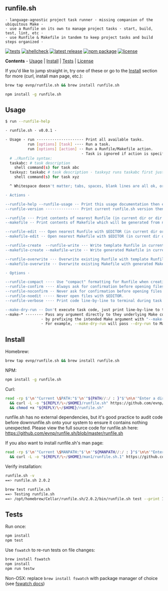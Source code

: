 runfile.sh
----------
```
· language-agnostic project task runner · missing companion of the ubiquitous Make ·
· use a Runfile on its own to manage project tasks · start, build, test, lint, etc ·
· use Runfile & Makefile in tandem to keep project tasks and build steps organized ·
```

[![tests](https://github.com/evnp/runfile.sh/workflows/tests/badge.svg)](https://github.com/evnp/runfile.sh/actions)
[![shellcheck](https://github.com/evnp/runfile.sh/workflows/shellcheck/badge.svg)](https://github.com/evnp/runfile.sh/actions)
[![latest release](https://img.shields.io/github/release/evnp/runfile.sh.svg)](https://github.com/evnp/runfile.sh/releases/latest)
[![npm package](https://img.shields.io/npm/v/runfile.sh.svg)](https://www.npmjs.com/package/runfile.sh)
[![license](https://img.shields.io/badge/license-MIT-blue)](https://github.com/evnp/runfile.sh/blob/master/LICENSE.md)

**Contents** - [Usage](https://github.com/evnp/runfile.sh#usage) | [Install](https://github.com/evnp/runfile.sh#install) | [Tests](https://github.com/evnp/runfile.sh#tests) | [License](https://github.com/evnp/runfile.sh#license)

If you'd like to jump straight in, try one of these or go to the [Install](https://github.com/evnp/runfile.sh#install) section for more (curl, install man page, etc.):
```sh
brew tap evnp/runfile.sh && brew install runfile.sh
```
```sh
npm install -g runfile.sh
```

Usage
-----
```sh
$ run --runfile-help

· runfile.sh · v0.0.1 ·

· Usage · run ····················· Print all available tasks.
          run [options] [task] ···· Run a task.
          run [options] [action] ·· Run a Runfile/Makefile action.
                                  · Task is ignored if action is specified.
  # ./Runfile syntax:
  taskabc: # task description
    shell command(s) for task abc
  taskxyz: taskabc # task description · taskxyz runs taskabc first just like Make would
    shell command(s) for task xyz

  ^ Whitespace doesn't matter; tabs, spaces, blank lines are all ok, or may be omitted.

· Actions ·

--runfile-help --runfile-usage ·· Print this usage documentation then exit.
--runfile-version ··············· Print current runfile.sh version then exit.

--runfile ··· Print contents of nearest Runfile (in current dir or dir above).
--makefile ·· Print contents of Makefile which will be generated from nearest Runfile.

--runfile-edit ··· Open nearest Runfile with $EDITOR (in current dir or dir above).
--makefile-edit ·· Open nearest Makefile with $EDITOR (in current dir or dir above).

--runfile-create  --runfile-write ··· Write template Runfile in current dir.
--makefile-create --makefile-write ·· Write generated Makefile in current dir.

--runfile-overwrite ··· Overwrite existing Runfile with template Runfile.
--makefile-overwrite ·· Overwrite existing Makefile with generated Makefile.

· Options ·

--runfile-compact ···· Use "compact" formatting for Runfile when creating or printing.
--runfile-confirm ···· Always ask for confirmation before opening files with $EDITOR.
--runfile-noconfirm ·· Never ask for confirmation before opening files with $EDITOR.
--runfile-noedit ····· Never open files with $EDITOR.
--runfile-verbose ···· Print code line-by-line to terminal during task execution.

--make-dry-run ·· Don't execute task code, just print line-by-line to terminal instead.
--make-* ········ Pass any argument directly to they underlying Make command
                · by prefixing the intended Make argument with "--make-".
                · For example, --make-dry-run will pass --dry-run to Make.
```

Install
-------

Homebrew:
```sh
brew tap evnp/runfile.sh && brew install runfile.sh
```
NPM:
```sh
npm install -g runfile.sh
```
Curl:
```sh
read -rp $'\n'"Current \$PATH:"$'\n'"${PATH//:/ : }"$'\n\n'"Enter a directory from the list above: " \
  && curl -L -o "${REPLY/\~/$HOME}/runfile.sh" https://github.com/evnp/runfile.sh/raw/main/runfile.sh \
  && chmod +x "${REPLY/\~/$HOME}/runfile.sh"
```
runfile.sh has no external dependencies, but it's good practice to audit code before downrunfile.sh onto your system to ensure it contains nothing unexpected. Please view the full source code for runfile.sh here: https://github.com/evnp/runfile.sh/blob/master/runfile.sh

If you also want to install runfile.sh's man page:
```sh
read -rp $'\n'"Current \$MANPATH:"$'\n'"${MANPATH//:/ : }"$'\n\n'"Enter a directory from the list above: " \
  && curl -L -o "${REPLY/\~/$HOME}/man1/runfile.sh.1" https://github.com/evnp/runfile.sh/raw/main/man/runfile.sh.1
```
Verify installation:
```sh
runfile.sh -v
==> runfile.sh 2.0.2

brew test runfile.sh
==> Testing runfile.sh
==> /opt/homebrew/Cellar/runfile.sh/2.0.2/bin/runfile.sh test --print 1234 hello world
```

Tests
-------------
Run once:
```sh
npm install
npm test
```
Use `fswatch` to re-run tests on file changes:
```sh
brew install fswatch
npm install
npm run testw
```
Non-OSX: replace `brew install fswatch` with package manager of choice (see [fswatch docs](https://github.com/emcrisostomo/fswatch#getting-fswatch))
